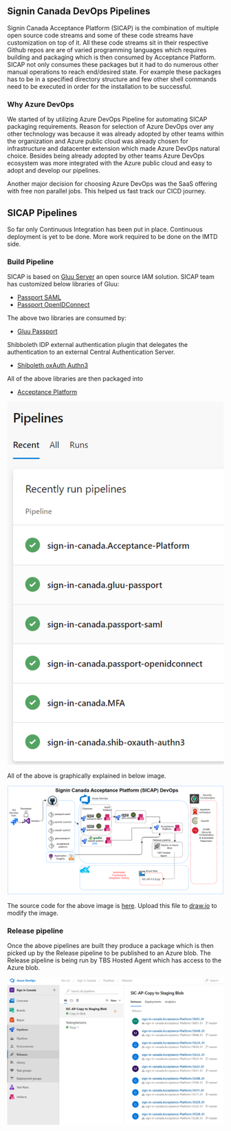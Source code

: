 ## Signin Canada DevOps Pipelines
Signin Canada Acceptance Platform (SICAP) is the combination of multiple open source code streams and some of these code streams have customization on top of it. All these code streams sit in their respective Github repos are are of varied programming languages which requires building and packaging which is then consumed by Acceptance Platform. SICAP not only consumes these packages but it had to do numerous other manual operations to reach end/desired state. For example these packages has to be in a specified directory structure and few other shell commands need to be executed in order for the installation to be successful. 

### Why Azure DevOps 
We started of by utilizing Azure DevOps Pipeline for automating SICAP packaging requirements. Reason for selection of Azure DevOps over any other technology was because it was already adopted by other teams within the organization and Azure public cloud was already chosen for infrastructure and datacenter extension which made Azure DevOps natural choice. Besides being already adopted by other teams Azure DevOps ecosystem was more integrated with the Azure public cloud and easy to adopt and develop our pipelines. 

Another major decision for choosing Azure DevOps was the SaaS offering with free non parallel jobs. This helped us fast track our CICD journey. 

## SICAP Pipelines 
So far only Continuous Integration has been put in place. Continuous deployment is yet to be done. More work required to be done on the IMTD side. 

### Build Pipeline
SICAP is based on [Gluu Server](https://www.gluu.org/) an open source IAM solution. SICAP team has customized below libraries  of Gluu:

- [Passport SAML](https://github.com/sign-in-canada/passport-saml)
- [Passport OpenIDConnect](https://github.com/sign-in-canada/passport-openidconnect)

The above two libraries are consumed by:

- [Gluu Passport](https://github.com/sign-in-canada/gluu-passport)

Shibboleth IDP external authentication plugin that delegates the authentication to an external Central Authentication Server. 
- [Shiboleth oxAuth Authn3](https://github.com/sign-in-canada/shib-oxauth-authn3)

All of the above libraries are then packaged into 

- [Acceptance Platform](https://github.com/sign-in-canada/Acceptance-Platform)

![](images/builds.png)

All of the above is graphically explained in below image. 

![](images/Signin-pipeline_.png)

The source code for the above image is [here](Signin-pipeline.xml). Upload this file to [draw.io](www.draw.io) to modify the image. 

### Release pipeline
Once the above pipelines are built they produce a package which is then picked up by the Release pipeline to be published to an Azure blob. The Release pipeline is being run by TBS Hosted Agent which has access to the Azure blob. 

![](images/release-pipeline.png)


